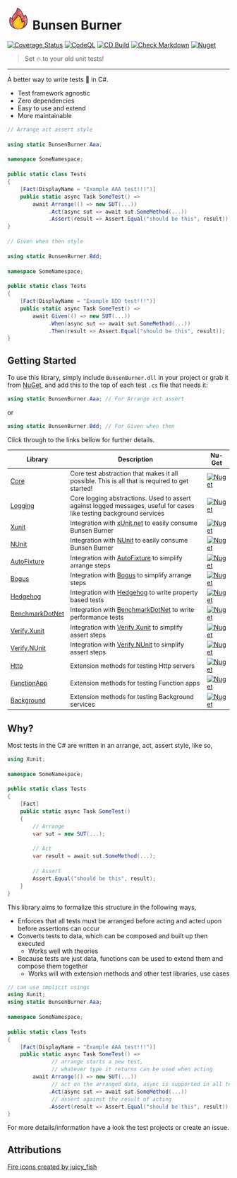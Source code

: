 ﻿<!-- markdownlint-disable MD033 -->

# <img height="50" src="fire-icon.png" width="50"/> Bunsen Burner

<!-- markdownlint-enabled MD033 -->

[![Coverage Status](https://coveralls.io/repos/github/bmazzarol/Bunsen-Burner/badge.svg?branch=main)](https://coveralls.io/github/bmazzarol/Bunsen-Burner?branch=main)
[![CodeQL](https://github.com/bmazzarol/Bunsen-Burner/actions/workflows/codeql.yml/badge.svg)](https://github.com/bmazzarol/Bunsen-Burner/actions/workflows/codeql.yml)
[![CD Build](https://github.com/bmazzarol/Bunsen-Burner/actions/workflows/cd-build.yml/badge.svg)](https://github.com/bmazzarol/Bunsen-Burner/actions/workflows/cd-build.yml)
[![Check Markdown](https://github.com/bmazzarol/Bunsen-Burner/actions/workflows/check-markdown.yml/badge.svg)](https://github.com/bmazzarol/Bunsen-Burner/actions/workflows/check-markdown.yml)
[![Nuget](https://img.shields.io/nuget/v/BunsenBurner)](https://www.nuget.org/packages/BunsenBurner/)

> Set :fire: to your old unit tests!
---

A better way to write tests :test_tube: in C#.

* Test framework agnostic
* Zero dependencies
* Easy to use and extend
* More maintainable

```c#
// Arrange act assert style

using static BunsenBurner.Aaa;

namespace SomeNamespace;

public static class Tests
{
    [Fact(DisplayName = "Example AAA test!!!")]
    public static async Task SomeTest() =>
        await Arrange(() => new SUT(...))
             .Act(async sut => await sut.SomeMethod(...))
             .Assert(result => Assert.Equal("should be this", result));
}

// Given when then style

using static BunsenBurner.Bdd;

namespace SomeNamespace;

public static class Tests
{
    [Fact(DisplayName = "Example BDD test!!!")]
    public static async Task SomeTest() =>
        await Given(() => new SUT(...))
             .When(async sut => await sut.SomeMethod(...))
             .Then(result => Assert.Equal("should be this", result));
}
```

## Getting Started

To use this library, simply include `BunsenBurner.dll` in your project or grab
it from [NuGet](https://www.nuget.org/packages/BunsenBurner/), and add this to
the top of each test `.cs` file
that needs it:

```C#
using static BunsenBurner.Aaa; // For Arrange act assert
```

or

```C#
using static BunsenBurner.Bdd; // For Given when then
```

Click through to the links bellow for further details.
<!-- markdownlint-disable MD013 -->

| Library                                                     | Description                                                                                                          | Nu-Get                                                                                                                                |
|-------------------------------------------------------------|----------------------------------------------------------------------------------------------------------------------|---------------------------------------------------------------------------------------------------------------------------------------|
| [Core](./BunsenBurner/README.md)                            | Core test abstraction that makes it all possible. This is all that is required to get started!                       | [![Nuget](https://img.shields.io/nuget/v/BunsenBurner)](https://www.nuget.org/packages/BunsenBurner/)                                 |
| [Logging](./BunsenBurner.Logging/README.md)                 | Core logging abstractions. Used to assert against logged messages, useful for cases like testing background services | [![Nuget](https://img.shields.io/nuget/v/BunsenBurner.Logging)](https://www.nuget.org/packages/BunsenBurner.Logging/)                 |
| [Xunit](./BunsenBurner.Xunit/README.md)                     | Integration with [xUnit.net](https://github.com/xunit/xunit) to easily consume Bunsen Burner                         | [![Nuget](https://img.shields.io/nuget/v/BunsenBurner.Xunit)](https://www.nuget.org/packages/BunsenBurner.Xunit/)                     |
| [NUnit](./BunsenBurner.NUnit/README.md)                     | Integration with [NUnit](https://github.com/nunit/nunit) to easily consume Bunsen Burner                             | [![Nuget](https://img.shields.io/nuget/v/BunsenBurner.NUnit)](https://www.nuget.org/packages/BunsenBurner.NUnit/)                     |
| [AutoFixture](./BunsenBurner.AutoFixture/README.md)         | Integration with [AutoFixture](https://github.com/AutoFixture) to simplify arrange steps                             | [![Nuget](https://img.shields.io/nuget/v/BunsenBurner.AutoFixture)](https://www.nuget.org/packages/BunsenBurner.AutoFixture/)         |
| [Bogus](./BunsenBurner.Bogus/README.md)                     | Integration with [Bogus](https://github.com/bchavez/Bogus) to simplify arrange steps                                 | [![Nuget](https://img.shields.io/nuget/v/BunsenBurner.Bogus)](https://www.nuget.org/packages/BunsenBurner.Bogus/)                     |
| [Hedgehog](./BunsenBurner.Hedgehog/README.md)               | Integration with [Hedgehog](https://github.com/hedgehogqa/fsharp-hedgehog) to write property based tests             | [![Nuget](https://img.shields.io/nuget/v/BunsenBurner.Hedgehog)](https://www.nuget.org/packages/BunsenBurner.Hedgehog/)               |
| [BenchmarkDotNet](./BunsenBurner.BenchmarkDotNet/README.md) | Integration with [BenchmarkDotNet](https://github.com/dotnet/BenchmarkDotNet) to write performance tests             | [![Nuget](https://img.shields.io/nuget/v/BunsenBurner.BenchmarkDotNet)](https://www.nuget.org/packages/BunsenBurner.BenchmarkDotNet/) |
| [Verify.Xunit](./BunsenBurner.Verify.Xunit/README.md)       | Integration with [Verify.Xunit](https://github.com/VerifyTests/Verify) to simplify assert steps                      | [![Nuget](https://img.shields.io/nuget/v/BunsenBurner.Verify.Xunit)](https://www.nuget.org/packages/BunsenBurner.Verify.Xunit/)       |
| [Verify.NUnit](./BunsenBurner.Verify.NUnit/README.md)       | Integration with [Verify.NUnit](https://github.com/VerifyTests/Verify) to simplify assert steps                      | [![Nuget](https://img.shields.io/nuget/v/BunsenBurner.Verify.NUnit)](https://www.nuget.org/packages/BunsenBurner.Verify.NUnit/)       |
| [Http](./BunsenBurner.Http/README.md)                       | Extension methods for testing Http servers                                                                           | [![Nuget](https://img.shields.io/nuget/v/BunsenBurner.Http)](https://www.nuget.org/packages/BunsenBurner.Http/)                       |
| [FunctionApp](./BunsenBurner.FunctionApp/README.md)         | Extension methods for testing Function apps                                                                          | [![Nuget](https://img.shields.io/nuget/v/BunsenBurner.FunctionApp)](https://www.nuget.org/packages/BunsenBurner.FunctionApp/)         |
| [Background](./BunsenBurner.Background/README.md)           | Extension methods for testing Background services                                                                    | [![Nuget](https://img.shields.io/nuget/v/BunsenBurner.Background)](https://www.nuget.org/packages/BunsenBurner.Background/)           |

<!-- markdownlint-enable MD013 -->

## Why?

Most tests in the C# are written in an arrange, act, assert style, like so,

```c#
using Xunit;

namespace SomeNamespace;

public static class Tests
{
    [Fact]
    public static async Task SomeTest()
    {
        // Arrange
        var sut = new SUT(...);
        
        // Act
        var result = await sut.SomeMethod(...);
        
        // Assert
        Assert.Equal("should be this", result);
    }
}
```

This library aims to formalize this structure in the following ways,

* Enforces that all tests must be arranged before acting and acted upon before
  assertions can occur
* Converts tests to data, which can be composed and built up then executed
  * Works well wth theories
* Because tests are just data, functions can be used to extend them and compose
  them together
  * Works will with extension methods and other test libraries, use cases

```c#
// can use implicit usings
using Xunit;
using static BunsenBurner.Aaa;

namespace SomeNamespace;

public static class Tests
{
    [Fact(DisplayName = "Example AAA test!!!")]
    public static async Task SomeTest() =>
              // arrange starts a new test, 
              // whatever type it returns can be used when acting 
        await Arrange(() => new SUT(...))
              // act on the arranged data, async is supported in all test steps
             .Act(async sut => await sut.SomeMethod(...))
              // assert against the result of acting
             .Assert(result => Assert.Equal("should be this", result));
}
```

For more details/information have a look the test projects or create an issue.

## Attributions

[Fire icons created by juicy_fish](https://www.flaticon.com/free-icons/fire)
